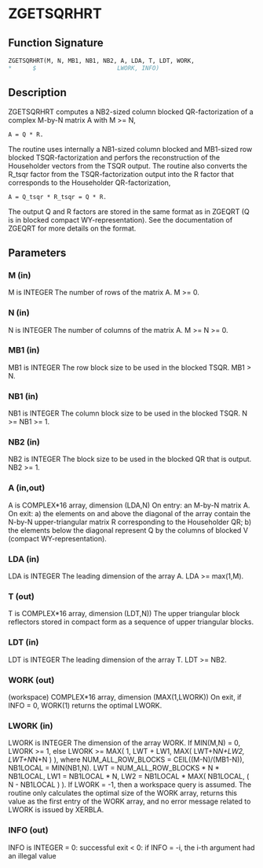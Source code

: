 # ZGETSQRHRT

## Function Signature

```fortran
ZGETSQRHRT(M, N, MB1, NB1, NB2, A, LDA, T, LDT, WORK,
*      $                       LWORK, INFO)
```

## Description


 ZGETSQRHRT computes a NB2-sized column blocked QR-factorization
 of a complex M-by-N matrix A with M >= N,

    A = Q * R.

 The routine uses internally a NB1-sized column blocked and MB1-sized
 row blocked TSQR-factorization and perfors the reconstruction
 of the Householder vectors from the TSQR output. The routine also
 converts the R_tsqr factor from the TSQR-factorization output into
 the R factor that corresponds to the Householder QR-factorization,

    A = Q_tsqr * R_tsqr = Q * R.

 The output Q and R factors are stored in the same format as in ZGEQRT
 (Q is in blocked compact WY-representation). See the documentation
 of ZGEQRT for more details on the format.

## Parameters

### M (in)

M is INTEGER The number of rows of the matrix A. M >= 0.

### N (in)

N is INTEGER The number of columns of the matrix A. M >= N >= 0.

### MB1 (in)

MB1 is INTEGER The row block size to be used in the blocked TSQR. MB1 > N.

### NB1 (in)

NB1 is INTEGER The column block size to be used in the blocked TSQR. N >= NB1 >= 1.

### NB2 (in)

NB2 is INTEGER The block size to be used in the blocked QR that is output. NB2 >= 1.

### A (in,out)

A is COMPLEX*16 array, dimension (LDA,N) On entry: an M-by-N matrix A. On exit: a) the elements on and above the diagonal of the array contain the N-by-N upper-triangular matrix R corresponding to the Householder QR; b) the elements below the diagonal represent Q by the columns of blocked V (compact WY-representation).

### LDA (in)

LDA is INTEGER The leading dimension of the array A. LDA >= max(1,M).

### T (out)

T is COMPLEX*16 array, dimension (LDT,N)) The upper triangular block reflectors stored in compact form as a sequence of upper triangular blocks.

### LDT (in)

LDT is INTEGER The leading dimension of the array T. LDT >= NB2.

### WORK (out)

(workspace) COMPLEX*16 array, dimension (MAX(1,LWORK)) On exit, if INFO = 0, WORK(1) returns the optimal LWORK.

### LWORK (in)

LWORK is INTEGER The dimension of the array WORK. If MIN(M,N) = 0, LWORK >= 1, else LWORK >= MAX( 1, LWT + LW1, MAX( LWT+N*N+LW2, LWT+N*N+N ) ), where NUM_ALL_ROW_BLOCKS = CEIL((M-N)/(MB1-N)), NB1LOCAL = MIN(NB1,N). LWT = NUM_ALL_ROW_BLOCKS * N * NB1LOCAL, LW1 = NB1LOCAL * N, LW2 = NB1LOCAL * MAX( NB1LOCAL, ( N - NB1LOCAL ) ). If LWORK = -1, then a workspace query is assumed. The routine only calculates the optimal size of the WORK array, returns this value as the first entry of the WORK array, and no error message related to LWORK is issued by XERBLA.

### INFO (out)

INFO is INTEGER = 0: successful exit < 0: if INFO = -i, the i-th argument had an illegal value


